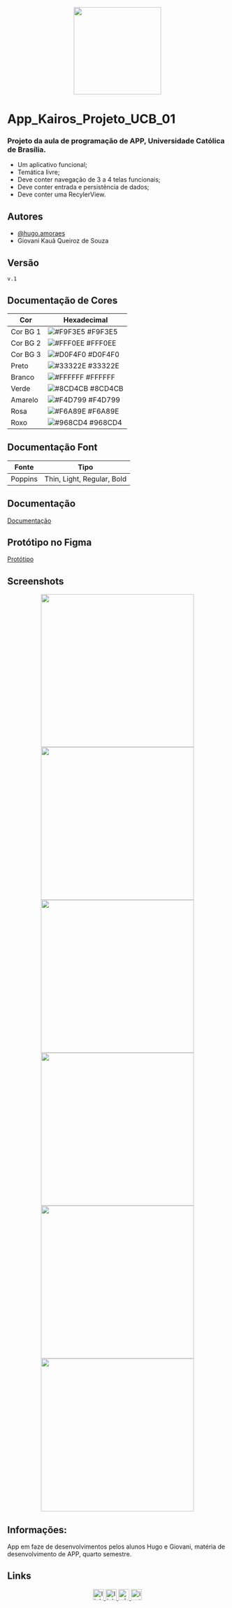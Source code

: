 <div align="center">
<img src="https://github.com/HugoaMoraes/App_Kairos_Projeto_UCB_01/assets/102623594/528bc44e-2fb4-4872-a269-bcbc3c0bc7bd" width="200px" />
</div>

# App_Kairos_Projeto_UCB_01

### Projeto da aula de programação de APP, Universidade Católica de Brasília.

- Um aplicativo funcional;
- Temática livre;
- Deve conter navegação de 3 a 4
telas funcionais;
- Deve conter entrada e persistência
de dados;
- Deve conter uma RecylerView.

## Autores

- [@hugo.amoraes](https://github.com/HugoaMoraes)
- Giovani Kauã Queiroz de Souza

## Versão

`v.1`


## Documentação de Cores

| Cor            | Hexadecimal                                                      |
| -------------- | ---------------------------------------------------------------- |
| Cor BG 1       | ![#F9F3E5](https://via.placeholder.com/10/F9F3E5?text=+) #F9F3E5 |
| Cor BG 2       | ![#FFF0EE](https://via.placeholder.com/10/FFF0EE?text=+) #FFF0EE |
| Cor BG 3       | ![#D0F4F0](https://via.placeholder.com/10/D0F4F0?text=+) #D0F4F0 |
| Preto          | ![#33322E](https://via.placeholder.com/10/33322E?text=+) #33322E |
| Branco         | ![#FFFFFF](https://via.placeholder.com/10/FFFFFF?text=+) #FFFFFF |
| Verde          | ![#8CD4CB](https://via.placeholder.com/10/8CD4CB?text=+) #8CD4CB |
| Amarelo        | ![#F4D799](https://via.placeholder.com/10/F4D799?text=+) #F4D799 |
| Rosa           | ![#F6A89E](https://via.placeholder.com/10/F6A89E?text=+) #F6A89E |
| Roxo           | ![#968CD4](https://via.placeholder.com/10/968CD4?text=+) #968CD4 |

## Documentação Font

| Fonte          | Tipo                                                             |
| -------------- | ---------------------------------------------------------------- |
| Poppins        | Thin, Light, Regular, Bold                                       |


## Documentação

[Documentação](https://ubecedu-my.sharepoint.com/:w:/g/personal/hugo_amoraes_a_ucb_br/EYT7bQCNa95Nv5x-ddF8QzQBgUIec8MIcWhi8w5vNU4LCA?e=mH8umZ)


## Protótipo no Figma

[Protótipo](https://www.figma.com/file/KhDbpvZ6oFj1k7L1xH29vS/Cat%C3%B3lica---Kair%C3%B3s?type=design&node-id=0%3A1&mode=design&t=kALyK097Bqsmr1TR-1)

## Screenshots

<div align="center">
<img src="https://github.com/HugoaMoraes/App_Kairos_Projeto_UCB_01/assets/102623594/9416e8b1-5d95-4330-b614-5000eb7b34f8" width="350px" />
<img src="https://github.com/HugoaMoraes/App_Kairos_Projeto_UCB_01/assets/102623594/3087f446-5dcc-4abd-aa80-bf8f208e1f85" width="350px" />
<img src="https://github.com/HugoaMoraes/App_Kairos_Projeto_UCB_01/assets/102623594/7ac25cda-6faf-4f09-84ba-58de34dd5239" width="350px" />
<img src="https://github.com/HugoaMoraes/App_Kairos_Projeto_UCB_01/assets/102623594/adf21b67-25dc-45c5-a451-4423533e5e30" width="350px" />
<img src="https://github.com/HugoaMoraes/App_Kairos_Projeto_UCB_01/assets/102623594/c444f291-25b5-49b9-9662-f77f35b62c96" width="350px" />
<img src="https://github.com/HugoaMoraes/App_Kairos_Projeto_UCB_01/assets/102623594/e889dbaf-0ab0-4143-8608-c8076ac186cf" width="350px" />

</div>

## Informações:

App em faze de desenvolvimentos pelos alunos Hugo e Giovani, matéria de desenvolvimento de APP, quarto semestre.

## Links

<div align="center">
  <a href="https://linktr.ee/hug.odesign" target="_blank">
    <img src="https://img.shields.io/static/v1?message=Linktree&logo=linktree&label=&color=1de9b6&logoColor=white&labelColor=&style=for-the-badge" height="25" alt="linktree logo"  />
  </a>
  <a href="https://www.linkedin.com/in/hugoamoraes/" target="_blank">
    <img src="https://img.shields.io/static/v1?message=LinkedIn&logo=linkedin&label=&color=0077B5&logoColor=white&labelColor=&style=for-the-badge" height="25" alt="linkedin logo"  />
  </a>
  <a href="https://api.whatsapp.com/send?phone=5561986391903" target="_blank">
    <img src="https://img.shields.io/static/v1?message=Whatsapp&logo=whatsapp&label=&color=25D366&logoColor=white&labelColor=&style=for-the-badge" height="25" alt="whatsapp logo"  />
  </a>
  <a href="https://www.instagram.com/hugo.amoraes/" target="_blank">
    <img src="https://img.shields.io/static/v1?message=Instagram&logo=instagram&label=&color=E4405F&logoColor=white&labelColor=&style=for-the-badge" height="25" alt="instagram logo"  />
  </a>
</div>